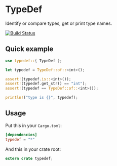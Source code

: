 # TypeDef

Identify or compare types, get or print type names.

[![Build Status](https://travis-ci.org/Nercury/typedef-rs.svg?branch=master)](https://travis-ci.org/Nercury/typedef-rs)

## Quick example

```rust
use typedef::{ TypeDef };

let typedef = TypeDef::of::<int>();

assert!(typedef.is::<int>());
assert!(typedef.get_str() == "int");
assert!(typedef == TypeDef::of::<int>());

println!("type is {}", typedef);
```

## Usage

Put this in your `Cargo.toml`:

```toml
[dependencies]
typedef = "*"
```

And this in your crate root:

```rust
extern crate typedef;
```

